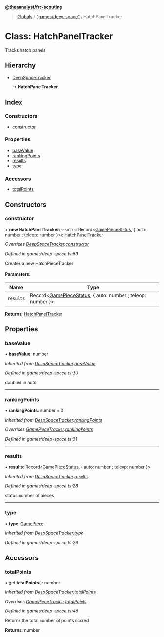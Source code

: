 **[@theannalyst/frc-scouting](../README.md)**

> [Globals](../globals.md) / ["games/deep-space"](../modules/_games_deep_space_.md) / HatchPanelTracker

# Class: HatchPanelTracker

Tracks hatch panels

## Hierarchy

* [DeepSpaceTracker](_games_deep_space_.deepspacetracker.md)

  ↳ **HatchPanelTracker**

## Index

### Constructors

* [constructor](_games_deep_space_.hatchpaneltracker.md#constructor)

### Properties

* [baseValue](_games_deep_space_.hatchpaneltracker.md#basevalue)
* [rankingPoints](_games_deep_space_.hatchpaneltracker.md#rankingpoints)
* [results](_games_deep_space_.hatchpaneltracker.md#results)
* [type](_games_deep_space_.hatchpaneltracker.md#type)

### Accessors

* [totalPoints](_games_deep_space_.hatchpaneltracker.md#totalpoints)

## Constructors

### constructor

\+ **new HatchPanelTracker**(`results`: Record\<[GamePieceStatus](../modules/_games_deep_space_.md#gamepiecestatus), { auto: number ; teleop: number  }>): [HatchPanelTracker](_games_deep_space_.hatchpaneltracker.md)

*Overrides [DeepSpaceTracker](_games_deep_space_.deepspacetracker.md).[constructor](_games_deep_space_.deepspacetracker.md#constructor)*

*Defined in games/deep-space.ts:69*

Creates a new HatchPieceTracker

#### Parameters:

Name | Type |
------ | ------ |
`results` | Record\<[GamePieceStatus](../modules/_games_deep_space_.md#gamepiecestatus), { auto: number ; teleop: number  }> |

**Returns:** [HatchPanelTracker](_games_deep_space_.hatchpaneltracker.md)

## Properties

### baseValue

•  **baseValue**: number

*Inherited from [DeepSpaceTracker](_games_deep_space_.deepspacetracker.md).[baseValue](_games_deep_space_.deepspacetracker.md#basevalue)*

*Defined in games/deep-space.ts:30*

doubled in auto

___

### rankingPoints

•  **rankingPoints**: number = 0

*Inherited from [DeepSpaceTracker](_games_deep_space_.deepspacetracker.md).[rankingPoints](_games_deep_space_.deepspacetracker.md#rankingpoints)*

*Overrides [GamePieceTracker](_match_.gamepiecetracker.md).[rankingPoints](_match_.gamepiecetracker.md#rankingpoints)*

*Defined in games/deep-space.ts:31*

___

### results

•  **results**: Record\<[GamePieceStatus](../modules/_games_deep_space_.md#gamepiecestatus), { auto: number ; teleop: number  }>

*Inherited from [DeepSpaceTracker](_games_deep_space_.deepspacetracker.md).[results](_games_deep_space_.deepspacetracker.md#results)*

*Defined in games/deep-space.ts:28*

status:number of pieces

___

### type

•  **type**: [GamePiece](../modules/_games_deep_space_.md#gamepiece)

*Inherited from [DeepSpaceTracker](_games_deep_space_.deepspacetracker.md).[type](_games_deep_space_.deepspacetracker.md#type)*

*Defined in games/deep-space.ts:26*

## Accessors

### totalPoints

• get **totalPoints**(): number

*Inherited from [DeepSpaceTracker](_games_deep_space_.deepspacetracker.md).[totalPoints](_games_deep_space_.deepspacetracker.md#totalpoints)*

*Overrides [GamePieceTracker](_match_.gamepiecetracker.md).[totalPoints](_match_.gamepiecetracker.md#totalpoints)*

*Defined in games/deep-space.ts:48*

Returns the total number of points scored

**Returns:** number
